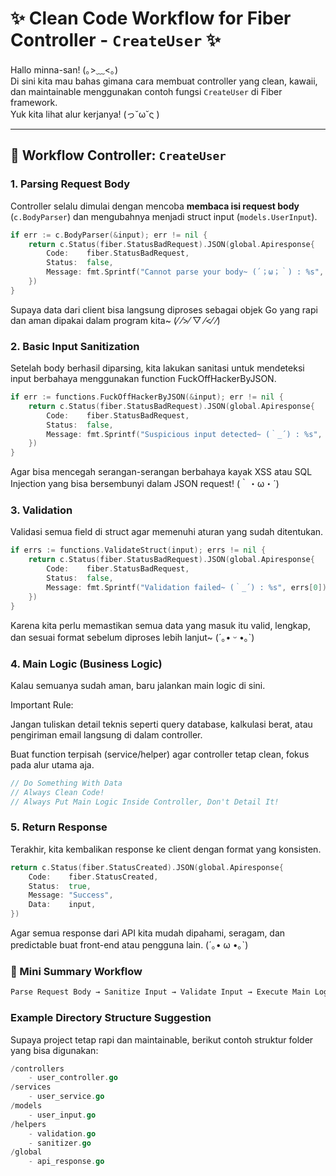 # ✨ Clean Code Workflow for Fiber Controller - `CreateUser` ✨

Hallo minna-san! (｡>﹏<｡)  
Di sini kita mau bahas gimana cara membuat controller yang clean, kawaii, dan maintainable menggunakan contoh fungsi `CreateUser` di Fiber framework.  
Yuk kita lihat alur kerjanya! (っ˘ω˘ς )

---

## 🌸 Workflow Controller: `CreateUser`

### 1. Parsing Request Body

Controller selalu dimulai dengan mencoba **membaca isi request body** (`c.BodyParser`) dan mengubahnya menjadi struct input (`models.UserInput`).

```go
if err := c.BodyParser(&input); err != nil {
    return c.Status(fiber.StatusBadRequest).JSON(global.Apiresponse{
        Code:    fiber.StatusBadRequest,
        Status:  false,
        Message: fmt.Sprintf("Cannot parse your body~ (´；ω；｀) : %s", err.Error()),
    })
}
```

Supaya data dari client bisa langsung diproses sebagai objek Go yang rapi dan aman dipakai dalam program kita~ (⁄ ⁄>⁄ ▽ ⁄<⁄ ⁄)

### 2.  Basic Input Sanitization

Setelah body berhasil diparsing, kita lakukan sanitasi untuk mendeteksi input berbahaya menggunakan function FuckOffHackerByJSON.

```go
if err := functions.FuckOffHackerByJSON(&input); err != nil {
    return c.Status(fiber.StatusBadRequest).JSON(global.Apiresponse{
        Code:    fiber.StatusBadRequest,
        Status:  false,
        Message: fmt.Sprintf("Suspicious input detected~ (｀_´) : %s", err.Error()),
    })
}
```

Agar bisa mencegah serangan-serangan berbahaya kayak XSS atau SQL Injection yang bisa bersembunyi dalam JSON request! (｀・ω・´)

### 3. Validation

Validasi semua field di struct agar memenuhi aturan yang sudah ditentukan.

```go
if errs := functions.ValidateStruct(input); errs != nil {
    return c.Status(fiber.StatusBadRequest).JSON(global.Apiresponse{
        Code:    fiber.StatusBadRequest,
        Status:  false,
        Message: fmt.Sprintf("Validation failed~ (｀_´) : %s", errs[0]),
    })
}
```

Karena kita perlu memastikan semua data yang masuk itu valid, lengkap, dan sesuai format sebelum diproses lebih lanjut~ (´｡• ᵕ •｡`)

### 4. Main Logic (Business Logic)

Kalau semuanya sudah aman, baru jalankan main logic di sini.

Important Rule:

Jangan tuliskan detail teknis seperti query database, kalkulasi berat, atau pengiriman email langsung di dalam controller.

Buat function terpisah (service/helper) agar controller tetap clean, fokus pada alur utama aja.

```go
// Do Something With Data
// Always Clean Code!
// Always Put Main Logic Inside Controller, Don't Detail It!
```

### 5. Return Response

Terakhir, kita kembalikan response ke client dengan format yang konsisten.

```go
return c.Status(fiber.StatusCreated).JSON(global.Apiresponse{
    Code:    fiber.StatusCreated,
    Status:  true,
    Message: "Success",
    Data:    input,
})
```

Agar semua response dari API kita mudah dipahami, seragam, dan predictable buat front-end atau pengguna lain. (´｡• ω •｡`)

### 🐾 Mini Summary Workflow

```go
Parse Request Body → Sanitize Input → Validate Input → Execute Main Logic → Return API Response
```

### Example Directory Structure Suggestion

Supaya project tetap rapi dan maintainable, berikut contoh struktur folder yang bisa digunakan:

```go
/controllers
    - user_controller.go
/services
    - user_service.go
/models
    - user_input.go
/helpers
    - validation.go
    - sanitizer.go
/global
    - api_response.go
```